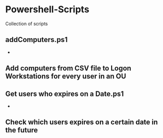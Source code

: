 # Powershell-Scripts
Collection of scripts



addComputers.ps1
----------------
-
Add computers from CSV file to Logon Workstations for every user in an OU
-


Get users who expires on a Date.ps1
----------------
-
Check which users expires on a certain date in the future
-
